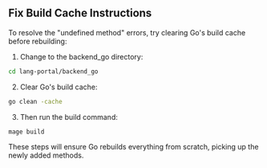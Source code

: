 ## Fix Build Cache Instructions

To resolve the "undefined method" errors, try clearing Go's build cache before rebuilding:

1. Change to the backend_go directory:
```bash
cd lang-portal/backend_go
```

2. Clear Go's build cache:
```bash
go clean -cache
```

3. Then run the build command:
```bash
mage build
```

These steps will ensure Go rebuilds everything from scratch, picking up the newly added methods.